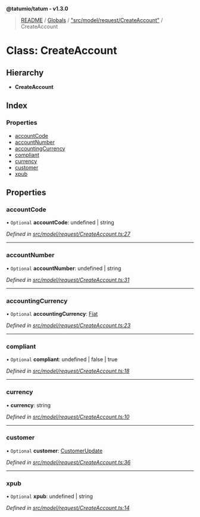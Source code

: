 **@tatumio/tatum - v1.3.0**

> [README](../README.md) / [Globals](../globals.md) / ["src/model/request/CreateAccount"](../modules/_src_model_request_createaccount_.md) / CreateAccount

# Class: CreateAccount

## Hierarchy

* **CreateAccount**

## Index

### Properties

* [accountCode](_src_model_request_createaccount_.createaccount.md#accountcode)
* [accountNumber](_src_model_request_createaccount_.createaccount.md#accountnumber)
* [accountingCurrency](_src_model_request_createaccount_.createaccount.md#accountingcurrency)
* [compliant](_src_model_request_createaccount_.createaccount.md#compliant)
* [currency](_src_model_request_createaccount_.createaccount.md#currency)
* [customer](_src_model_request_createaccount_.createaccount.md#customer)
* [xpub](_src_model_request_createaccount_.createaccount.md#xpub)

## Properties

### accountCode

• `Optional` **accountCode**: undefined \| string

*Defined in [src/model/request/CreateAccount.ts:27](https://github.com/tatumio/tatum-js/blob/31bb1b4/src/model/request/CreateAccount.ts#L27)*

___

### accountNumber

• `Optional` **accountNumber**: undefined \| string

*Defined in [src/model/request/CreateAccount.ts:31](https://github.com/tatumio/tatum-js/blob/31bb1b4/src/model/request/CreateAccount.ts#L31)*

___

### accountingCurrency

• `Optional` **accountingCurrency**: [Fiat](../enums/_src_model_response_ledger_fiat_.fiat.md)

*Defined in [src/model/request/CreateAccount.ts:23](https://github.com/tatumio/tatum-js/blob/31bb1b4/src/model/request/CreateAccount.ts#L23)*

___

### compliant

• `Optional` **compliant**: undefined \| false \| true

*Defined in [src/model/request/CreateAccount.ts:18](https://github.com/tatumio/tatum-js/blob/31bb1b4/src/model/request/CreateAccount.ts#L18)*

___

### currency

•  **currency**: string

*Defined in [src/model/request/CreateAccount.ts:10](https://github.com/tatumio/tatum-js/blob/31bb1b4/src/model/request/CreateAccount.ts#L10)*

___

### customer

• `Optional` **customer**: [CustomerUpdate](_src_model_request_customerupdate_.customerupdate.md)

*Defined in [src/model/request/CreateAccount.ts:36](https://github.com/tatumio/tatum-js/blob/31bb1b4/src/model/request/CreateAccount.ts#L36)*

___

### xpub

• `Optional` **xpub**: undefined \| string

*Defined in [src/model/request/CreateAccount.ts:14](https://github.com/tatumio/tatum-js/blob/31bb1b4/src/model/request/CreateAccount.ts#L14)*
